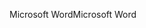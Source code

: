 <span data-ttu-id="e3448-101">Microsoft Word</span><span class="sxs-lookup"><span data-stu-id="e3448-101">Microsoft Word</span></span>